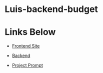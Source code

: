 # Luis-backend-budget

# Links Below

- [Frontend Site](https://luis-budget-manager.netlify.app)

- [Backend](https://luis-budget-backend-app.herokuapp.com)

- [Project Prompt](https://github.com/joinpursuit/budgeting-app-project-prompt)

